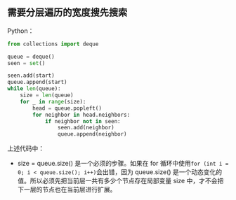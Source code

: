 ## 需要分层遍历的宽度搜先搜索

Python：

```py
from collections import deque

queue = deque()
seen = set()

seen.add(start)
queue.append(start)
while len(queue):
    size = len(queue)
    for _ in range(size):
        head = queue.popleft()
        for neighbor in head.neighbors:
            if neighbor not in seen:
                seen.add(neighbor)
                queue.append(neighbor)
```

上述代码中：

* size = queue.size\(\) 是一个必须的步骤。如果在 for 循环中使用`for (int i = 0; i < queue.size(); i++)`会出错，因为 queue.size\(\) 是一个动态变化的值。所以必须先把当前层一共有多少个节点存在局部变量 size 中，才不会把下一层的节点也在当前层进行扩展。



